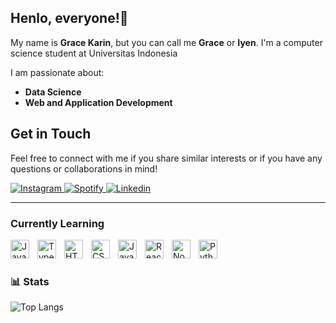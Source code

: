 ## Henlo, everyone!🐼

My name is **Grace Karin**, but you can call me **Grace** or **Iyen**. I'm a computer science student at Universitas Indonesia

I am passionate about:
- **Data Science**
- **Web and Application Development**

## Get in Touch
Feel free to connect with me if you share similar interests or if you have any questions or collaborations in mind!

  <p align="left">
      <a href="https://www.instagram.com/gracekarinn">
        <img alt="Instagram" src="https://img.icons8.com/?size=40&id=32292&format=png&color=0000FF"/>
      </a> 
      <a href="https://open.spotify.com/user/hum8h8pawch3picc2tdzqxuar?si=9d52d64b875b4032">
        <img alt="Spotify" src="https://img.icons8.com/?size=40&id=6707&format=png&color=32D82D"/>
      </a>
      <a href="www.linkedin.com/in/grace-karina-5a2688259">
        <img alt="Linkedin" src="https://img.icons8.com/?size=40&id=8808&format=png&color=0000FF"/>
      </a> 
  </p>

---

### Currently Learning

<img align="left" alt="Java" width="30px" style="padding-right:10px;" src="https://cdn.jsdelivr.net/gh/devicons/devicon/icons/java/java-original.svg"/>
<img align="left" alt="TypeScript" width="30px" style="padding-right:10px;" src="https://cdn.jsdelivr.net/gh/devicons/devicon/icons/typescript/typescript-plain.svg" />
<img align="left" alt="HTML" width="30px" style="padding-right:10px;" src="https://cdn.jsdelivr.net/gh/devicons/devicon/icons/html5/html5-plain.svg" />
<img align="left" alt="CSS" width="30px" style="padding-right:10px;" src="https://cdn.jsdelivr.net/gh/devicons/devicon/icons/css3/css3-plain.svg" />
<img align="left" alt="JavaScript" width="30px" style="padding-right:10px;" src="https://cdn.jsdelivr.net/gh/devicons/devicon/icons/javascript/javascript-plain.svg" />
<img align="left" alt="React" width="30px" style="padding-right:10px;" src="https://cdn.jsdelivr.net/gh/devicons/devicon/icons/react/react-original.svg" />
<img align="left" alt="NodeJS" width="30px" style="padding-right:10px;" src="https://cdn.jsdelivr.net/gh/devicons/devicon/icons/nodejs/nodejs-original.svg" />
<img align="left" alt="Python" width="30px" style="padding-right:10px;" src="https://cdn.jsdelivr.net/gh/devicons/devicon/icons/python/python-plain.svg" />
<br />

#

### 📊 Stats
![Top Langs](https://github-readme-stats.vercel.app/api/top-langs/?username=gracekarinn&size_weight=0.5&count_weight=0.5)
